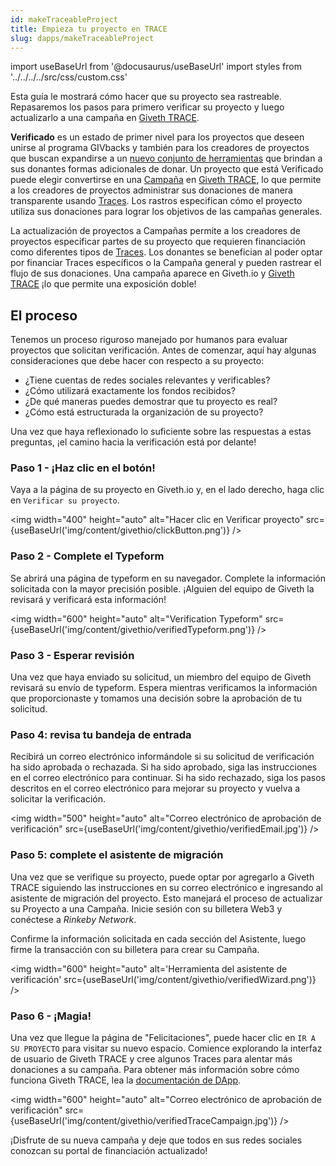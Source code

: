 ```yaml
---
id: makeTraceableProject
title: Empieza tu proyecto en TRACE
slug: dapps/makeTraceableProject
---
```

import useBaseUrl from '@docusaurus/useBaseUrl'
import styles from '../../../../src/css/custom.css'

Esta guía le mostrará cómo hacer que su proyecto sea rastreable. Repasaremos los pasos para primero verificar su proyecto y luego actualizarlo a una campaña en [Giveth TRACE](https://trace.giveth.io).

**Verificado** es un estado de primer nivel para los proyectos que deseen unirse al programa GIVbacks y también para los creadores de proyectos que buscan expandirse a un [nuevo conjunto de herramientas](https://medium.com/giveth/giveth-trace-is-live-e91b0be1e1f6) que brindan a sus donantes formas adicionales de donar. Un proyecto que está Verificado puede elegir convertirse en una [Campaña](/dapps/entitiesAndRoles#campaigns) en [Giveth TRACE](https://trace.giveth.io), lo que permite a los creadores de proyectos administrar sus donaciones de manera transparente usando [Traces](/dapps/entitiesAndRoles#traces). Los rastros especifican cómo el proyecto utiliza sus donaciones para lograr los objetivos de las campañas generales.

La actualización de proyectos a Campañas permite a los creadores de proyectos especificar partes de su proyecto que requieren financiación como diferentes tipos de [Traces](/dapps/entitiesAndRoles#traces). Los donantes se benefician al poder optar por financiar Traces específicos o la Campaña general y pueden rastrear el flujo de sus donaciones. Una campaña aparece en Giveth.io y [Giveth TRACE](https://trace.giveth.io) ¡lo que permite una exposición doble!

## El proceso

Tenemos un proceso riguroso manejado por humanos para evaluar proyectos que solicitan verificación. Antes de comenzar, aquí hay algunas consideraciones que debe hacer con respecto a su proyecto:
 - ¿Tiene cuentas de redes sociales relevantes y verificables?
 - ¿Cómo utilizará exactamente los fondos recibidos?
 - ¿De qué maneras puedes demostrar que tu proyecto es real?
 - ¿Cómo está estructurada la organización de su proyecto?

Una vez que haya reflexionado lo suficiente sobre las respuestas a estas preguntas, ¡el camino hacia la verificación está por delante!

### Paso 1 - ¡Haz clic en el botón!
Vaya a la página de su proyecto en Giveth.io y, en el lado derecho, haga clic en `Verificar su proyecto`.

<img width="400" height="auto" alt="Hacer clic en Verificar proyecto" src={useBaseUrl('img/content/givethio/clickButton.png')} />



### Paso 2 - Complete el Typeform
Se abrirá una página de typeform en su navegador. Complete la información solicitada con la mayor precisión posible. ¡Alguien del equipo de Giveth la revisará y verificará esta información!

<img width="600" height="auto" alt="Verification Typeform" src={useBaseUrl('img/content/givethio/verifiedTypeform.png')} />

### Paso 3 - Esperar revisión
Una vez que haya enviado su solicitud, un miembro del equipo de Giveth revisará su envío de typeform. Espera mientras verificamos la información que proporcionaste y tomamos una decisión sobre la aprobación de tu solicitud.

### Paso 4: revisa tu bandeja de entrada
Recibirá un correo electrónico informándole si su solicitud de verificación ha sido aprobada o rechazada. Si ha sido aprobado, siga las instrucciones en el correo electrónico para continuar. Si ha sido rechazado, siga los pasos descritos en el correo electrónico para mejorar su proyecto y vuelva a solicitar la verificación.

<img width="500" height="auto" alt="Correo electrónico de aprobación de verificación" src={useBaseUrl('img/content/givethio/verifiedEmail.jpg')} />

### Paso 5: complete el asistente de migración
Una vez que se verifique su proyecto, puede optar por agregarlo a Giveth TRACE siguiendo las instrucciones en su correo electrónico e ingresando al asistente de migración del proyecto. Esto manejará el proceso de actualizar su Proyecto a una Campaña. Inicie sesión con su billetera Web3 y conéctese a _Rinkeby Network_.

Confirme la información solicitada en cada sección del Asistente, luego firme la transacción con su billetera para crear su Campaña.

<img width="600" height="auto" alt='Herramienta del asistente de verificación' src={useBaseUrl('img/content/givethio/verifiedWizard.png')} />

### Paso 6 - ¡Magia!
Una vez que llegue la página de "Felicitaciones", puede hacer clic en `IR A SU PROYECTO` para visitar su nuevo espacio. Comience explorando la interfaz de usuario de Giveth TRACE y cree algunos Traces para alentar más donaciones a su campaña. Para obtener más información sobre cómo funciona Giveth TRACE, lea la [documentación de DApp](/es/dapps/introTrace).

<img width="600" height="auto" alt="Correo electrónico de aprobación de verificación" src={useBaseUrl('img/content/givethio/verifiedTraceCampaign.jpg')} />

¡Disfrute de su nueva campaña y deje que todos en sus redes sociales conozcan su portal de financiación actualizado!